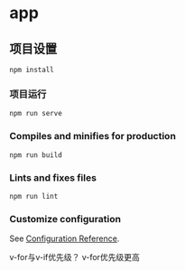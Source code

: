 # app

## 项目设置
```
npm install
```

### 项目运行
```
npm run serve
```

### Compiles and minifies for production
```
npm run build
```

### Lints and fixes files
```
npm run lint
```

### Customize configuration
See [Configuration Reference](https://cli.vuejs.org/config/).


v-for与v-if优先级？ v-for优先级更高